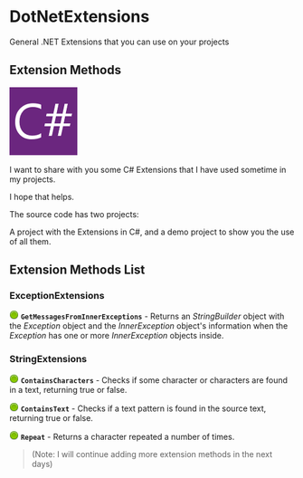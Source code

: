 # DotNetExtensions
General .NET Extensions that you can use on your projects

## Extension Methods
![C# Logo](/images/CSharp.png)

I want to share with you  some C# Extensions that I have used sometime in my projects.

I hope that helps.

The source code has two projects:

A project with the Extensions in C#, and a demo project to show you the use of all them.



## Extension Methods List

### **ExceptionExtensions**
![Separator](/images/bullet_green.png) **`GetMessagesFromInnerExceptions`** - Returns an *StringBuilder* object with the *Exception* object and the *InnerException* object's information when the *Exception* has one or more *InnerException* objects inside.

### **StringExtensions** 
![Separator](/images/bullet_green.png) **`ContainsCharacters`** - Checks if some character or characters are found in a text, returning true or false.

![Separator](/images/bullet_green.png) **`ContainsText`** - Checks if a text pattern is found in the source text, returning true or false.

![Separator](/images/bullet_green.png) **`Repeat`** - Returns a character repeated a number of times.


> (Note: I will continue adding more extension methods in the next days)
